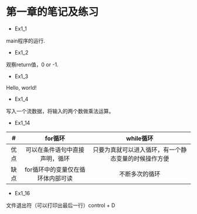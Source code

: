 # 第一章的笔记及练习
* Ex1_1

main程序的运行.

* Ex1_2

观察return值，0 or -1.

* Ex1_3

Hello, world!

* Ex1_4

写入一个流数据，将输入的两个数做乘法运算。

* Ex1_14

| # | for循环| while循环 | 
| :------: | :------: | :------:| 
| 优点 | 可以在条件语句中直接声明，循环 | 只要为真就可以进入循环，有一个静态变量的时候操作方便|
| 缺点 | for循环中的变量仅在循环体内部可读 | 不断多次的循环 |

* Ex1_16

文件退出符（可以打印出最后一行）control + D